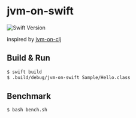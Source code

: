 # jvm-on-swift

![Swift Version](https://img.shields.io/badge/Swift-5.1-blue.svg)

inspired by [jvm-on-clj](https://github.com/rinx/jvm-on-clj)

## Build & Run
```sh
$ swift build
$ .build/debug/jvm-on-swift Sample/Hello.class
```

## Benchmark
```sh
$ bash bench.sh
```
